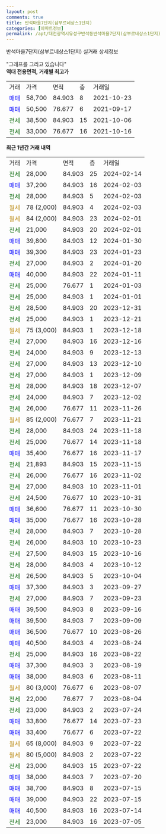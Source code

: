 ```yaml
---
layout: post
comments: true
title: 반석마을7단지(삼부르네상스1단지)
categories: [아파트정보]
permalink: /apt/대전광역시유성구반석동반석마을7단지(삼부르네상스1단지)
---
```


반석마을7단지(삼부르네상스1단지) 실거래 상세정보

<script type="text/javascript">
  google.charts.load('current', {'packages':['line', 'corechart']});
  google.charts.setOnLoadCallback(drawChart);

  function drawChart() {
    var data = new google.visualization.DataTable();
    data.addColumn('date', '거래일');
    data.addColumn('number', "매매");
    data.addColumn('number', "전세");
    data.addColumn('number', "전매");

    data.addRows([[new Date(Date.parse("2024-02-14")), null, 28000, null], [new Date(Date.parse("2024-02-03")), 37200, null, null], [new Date(Date.parse("2024-02-03")), null, 28000, null], [new Date(Date.parse("2024-02-03")), null, null, null], [new Date(Date.parse("2024-02-01")), null, null, null], [new Date(Date.parse("2024-02-01")), null, 21000, null], [new Date(Date.parse("2024-01-30")), 39800, null, null], [new Date(Date.parse("2024-01-23")), 39300, null, null], [new Date(Date.parse("2024-01-20")), null, 27000, null], [new Date(Date.parse("2024-01-11")), 40000, null, null], [new Date(Date.parse("2024-01-03")), null, 25000, null], [new Date(Date.parse("2024-01-01")), null, 25000, null], [new Date(Date.parse("2023-12-31")), null, 28500, null], [new Date(Date.parse("2023-12-21")), null, 25000, null], [new Date(Date.parse("2023-12-18")), null, null, null], [new Date(Date.parse("2023-12-16")), null, 27000, null], [new Date(Date.parse("2023-12-13")), null, 24000, null], [new Date(Date.parse("2023-12-10")), null, 27000, null], [new Date(Date.parse("2023-12-09")), null, 27000, null], [new Date(Date.parse("2023-12-07")), null, 28000, null], [new Date(Date.parse("2023-12-02")), null, 24000, null], [new Date(Date.parse("2023-11-26")), null, 26000, null], [new Date(Date.parse("2023-11-21")), null, null, null], [new Date(Date.parse("2023-11-18")), null, 28000, null], [new Date(Date.parse("2023-11-18")), null, 25000, null], [new Date(Date.parse("2023-11-17")), 35400, null, null], [new Date(Date.parse("2023-11-15")), null, 21893, null], [new Date(Date.parse("2023-11-02")), null, 26000, null], [new Date(Date.parse("2023-11-01")), null, 27000, null], [new Date(Date.parse("2023-10-31")), null, 24500, null], [new Date(Date.parse("2023-10-30")), 36600, null, null], [new Date(Date.parse("2023-10-28")), 35000, null, null], [new Date(Date.parse("2023-10-28")), null, 28000, null], [new Date(Date.parse("2023-10-23")), null, 26000, null], [new Date(Date.parse("2023-10-16")), null, 27500, null], [new Date(Date.parse("2023-10-12")), null, 28000, null], [new Date(Date.parse("2023-10-04")), null, 26500, null], [new Date(Date.parse("2023-09-27")), 37300, null, null], [new Date(Date.parse("2023-09-23")), null, 27000, null], [new Date(Date.parse("2023-09-16")), 39500, null, null], [new Date(Date.parse("2023-09-09")), 39500, null, null], [new Date(Date.parse("2023-08-26")), 36500, null, null], [new Date(Date.parse("2023-08-24")), 40500, null, null], [new Date(Date.parse("2023-08-22")), null, 25000, null], [new Date(Date.parse("2023-08-19")), 37300, null, null], [new Date(Date.parse("2023-08-11")), 38000, null, null], [new Date(Date.parse("2023-08-07")), null, null, null], [new Date(Date.parse("2023-08-04")), null, 22000, null], [new Date(Date.parse("2023-07-24")), null, 23000, null], [new Date(Date.parse("2023-07-23")), 33800, null, null], [new Date(Date.parse("2023-07-22")), 33400, null, null], [new Date(Date.parse("2023-07-22")), null, null, null], [new Date(Date.parse("2023-07-22")), null, null, null], [new Date(Date.parse("2023-07-22")), null, 23000, null], [new Date(Date.parse("2023-07-20")), 38000, null, null], [new Date(Date.parse("2023-07-15")), 38700, null, null], [new Date(Date.parse("2023-07-15")), 39000, null, null], [new Date(Date.parse("2023-07-14")), 40500, null, null], [new Date(Date.parse("2023-07-05")), null, 23000, null]]);

    var options = {
      hAxis: {
        format: 'yyyy/MM/dd'
      },    
      lineWidth: 0,
      pointsVisible: true,    
      title: '최근 1년간 유형별 실거래가 분포',
      legend: { position: 'bottom' }
    };

    var formatter = new google.visualization.NumberFormat({pattern:'###,###'} );
    formatter.format(data, 1);
    formatter.format(data, 2);
    
    setTimeout(function() {
        var chart = new google.visualization.LineChart(document.getElementById('columnchart_material'));
        chart.draw(data, (options));
        document.getElementById('loading').style.display = 'none';
    }, 200);
  }
</script>


<div id="loading" style="z-index:20; display: block; margin-left: 0px">"그래프를 그리고 있습니다"</div>
<div id="columnchart_material" style="width: 95%; margin-left: 0px; display: block"></div>
<!-- contents start -->
<b>역대 전용면적, 거래별 최고가</b>
<table class="sortable">
    <tr>
      <td>거래</td>
      <td>가격</td>
      <td>면적</td>
      <td>층</td>
      <td>거래일</td>
    </tr>
        <tr>
          <td><a style="color: blue">매매</a></td>
          <td>58,700</td>
          <td>84.903</td>
          <td>8</td>
          <td>2021-10-23</td>
        </tr>            <tr>
          <td><a style="color: blue">매매</a></td>
          <td>50,500</td>
          <td>76.677</td>
          <td>6</td>
          <td>2021-09-17</td>
        </tr>        
        <tr>
              <td><a style="color: darkgreen">전세</a></td>
              <td>38,500</td>
              <td>84.903</td>
              <td>15</td>
              <td>2021-10-06</td>
            </tr>            <tr>
              <td><a style="color: darkgreen">전세</a></td>
              <td>33,000</td>
              <td>76.677</td>
              <td>16</td>
              <td>2021-10-16</td>
            </tr>        
    
</table>

<b>최근 1년간 거래 내역</b>

<table class="sortable">
    <tr>
      <td>거래</td>
      <td>가격</td>
      <td>면적</td>
      <td>층</td>
      <td>거래일</td>
    </tr>
    <tr>
      <td><a style="color: darkgreen">전세</a></td>
      <td>28,000</td>
      <td>84.903</td>
      <td>25</td>
      <td>2024-02-14</td>
    </tr>          <tr>
      <td><a style="color: blue">매매</a></td>
      <td>37,200</td>
      <td>84.903</td>
      <td>16</td>
      <td>2024-02-03</td>
    </tr>          <tr>
      <td><a style="color: darkgreen">전세</a></td>
      <td>28,000</td>
      <td>84.903</td>
      <td>5</td>
      <td>2024-02-03</td>
    </tr>          <tr>
      <td><a style="color: darkgoldenrod">월세</a></td>
      <td>78 (2,000)</td>
      <td>84.903</td>
      <td>4</td>
      <td>2024-02-03</td>
    </tr>          <tr>
      <td><a style="color: darkgoldenrod">월세</a></td>
      <td>84 (2,000)</td>
      <td>84.903</td>
      <td>23</td>
      <td>2024-02-01</td>
    </tr>          <tr>
      <td><a style="color: darkgreen">전세</a></td>
      <td>21,000</td>
      <td>84.903</td>
      <td>20</td>
      <td>2024-02-01</td>
    </tr>          <tr>
      <td><a style="color: blue">매매</a></td>
      <td>39,800</td>
      <td>84.903</td>
      <td>12</td>
      <td>2024-01-30</td>
    </tr>          <tr>
      <td><a style="color: blue">매매</a></td>
      <td>39,300</td>
      <td>84.903</td>
      <td>23</td>
      <td>2024-01-23</td>
    </tr>          <tr>
      <td><a style="color: darkgreen">전세</a></td>
      <td>27,000</td>
      <td>84.903</td>
      <td>2</td>
      <td>2024-01-20</td>
    </tr>          <tr>
      <td><a style="color: blue">매매</a></td>
      <td>40,000</td>
      <td>84.903</td>
      <td>22</td>
      <td>2024-01-11</td>
    </tr>          <tr>
      <td><a style="color: darkgreen">전세</a></td>
      <td>25,000</td>
      <td>76.677</td>
      <td>1</td>
      <td>2024-01-03</td>
    </tr>          <tr>
      <td><a style="color: darkgreen">전세</a></td>
      <td>25,000</td>
      <td>84.903</td>
      <td>1</td>
      <td>2024-01-01</td>
    </tr>          <tr>
      <td><a style="color: darkgreen">전세</a></td>
      <td>28,500</td>
      <td>84.903</td>
      <td>20</td>
      <td>2023-12-31</td>
    </tr>          <tr>
      <td><a style="color: darkgreen">전세</a></td>
      <td>25,000</td>
      <td>84.903</td>
      <td>1</td>
      <td>2023-12-21</td>
    </tr>          <tr>
      <td><a style="color: darkgoldenrod">월세</a></td>
      <td>75 (3,000)</td>
      <td>84.903</td>
      <td>1</td>
      <td>2023-12-18</td>
    </tr>          <tr>
      <td><a style="color: darkgreen">전세</a></td>
      <td>27,000</td>
      <td>84.903</td>
      <td>16</td>
      <td>2023-12-16</td>
    </tr>          <tr>
      <td><a style="color: darkgreen">전세</a></td>
      <td>24,000</td>
      <td>84.903</td>
      <td>9</td>
      <td>2023-12-13</td>
    </tr>          <tr>
      <td><a style="color: darkgreen">전세</a></td>
      <td>27,000</td>
      <td>84.903</td>
      <td>13</td>
      <td>2023-12-10</td>
    </tr>          <tr>
      <td><a style="color: darkgreen">전세</a></td>
      <td>27,000</td>
      <td>84.903</td>
      <td>1</td>
      <td>2023-12-09</td>
    </tr>          <tr>
      <td><a style="color: darkgreen">전세</a></td>
      <td>28,000</td>
      <td>84.903</td>
      <td>18</td>
      <td>2023-12-07</td>
    </tr>          <tr>
      <td><a style="color: darkgreen">전세</a></td>
      <td>24,000</td>
      <td>84.903</td>
      <td>7</td>
      <td>2023-12-02</td>
    </tr>          <tr>
      <td><a style="color: darkgreen">전세</a></td>
      <td>26,000</td>
      <td>76.677</td>
      <td>11</td>
      <td>2023-11-26</td>
    </tr>          <tr>
      <td><a style="color: darkgoldenrod">월세</a></td>
      <td>85 (2,000)</td>
      <td>76.677</td>
      <td>7</td>
      <td>2023-11-21</td>
    </tr>          <tr>
      <td><a style="color: darkgreen">전세</a></td>
      <td>28,000</td>
      <td>84.903</td>
      <td>24</td>
      <td>2023-11-18</td>
    </tr>          <tr>
      <td><a style="color: darkgreen">전세</a></td>
      <td>25,000</td>
      <td>76.677</td>
      <td>14</td>
      <td>2023-11-18</td>
    </tr>          <tr>
      <td><a style="color: blue">매매</a></td>
      <td>35,400</td>
      <td>76.677</td>
      <td>16</td>
      <td>2023-11-17</td>
    </tr>          <tr>
      <td><a style="color: darkgreen">전세</a></td>
      <td>21,893</td>
      <td>84.903</td>
      <td>15</td>
      <td>2023-11-15</td>
    </tr>          <tr>
      <td><a style="color: darkgreen">전세</a></td>
      <td>26,000</td>
      <td>76.677</td>
      <td>16</td>
      <td>2023-11-02</td>
    </tr>          <tr>
      <td><a style="color: darkgreen">전세</a></td>
      <td>27,000</td>
      <td>84.903</td>
      <td>10</td>
      <td>2023-11-01</td>
    </tr>          <tr>
      <td><a style="color: darkgreen">전세</a></td>
      <td>24,500</td>
      <td>76.677</td>
      <td>10</td>
      <td>2023-10-31</td>
    </tr>          <tr>
      <td><a style="color: blue">매매</a></td>
      <td>36,600</td>
      <td>76.677</td>
      <td>11</td>
      <td>2023-10-30</td>
    </tr>          <tr>
      <td><a style="color: blue">매매</a></td>
      <td>35,000</td>
      <td>76.677</td>
      <td>16</td>
      <td>2023-10-28</td>
    </tr>          <tr>
      <td><a style="color: darkgreen">전세</a></td>
      <td>28,000</td>
      <td>84.903</td>
      <td>7</td>
      <td>2023-10-28</td>
    </tr>          <tr>
      <td><a style="color: darkgreen">전세</a></td>
      <td>26,000</td>
      <td>84.903</td>
      <td>10</td>
      <td>2023-10-23</td>
    </tr>          <tr>
      <td><a style="color: darkgreen">전세</a></td>
      <td>27,500</td>
      <td>84.903</td>
      <td>15</td>
      <td>2023-10-16</td>
    </tr>          <tr>
      <td><a style="color: darkgreen">전세</a></td>
      <td>28,000</td>
      <td>84.903</td>
      <td>4</td>
      <td>2023-10-12</td>
    </tr>          <tr>
      <td><a style="color: darkgreen">전세</a></td>
      <td>26,500</td>
      <td>84.903</td>
      <td>5</td>
      <td>2023-10-04</td>
    </tr>          <tr>
      <td><a style="color: blue">매매</a></td>
      <td>37,300</td>
      <td>84.903</td>
      <td>3</td>
      <td>2023-09-27</td>
    </tr>          <tr>
      <td><a style="color: darkgreen">전세</a></td>
      <td>27,000</td>
      <td>84.903</td>
      <td>7</td>
      <td>2023-09-23</td>
    </tr>          <tr>
      <td><a style="color: blue">매매</a></td>
      <td>39,500</td>
      <td>84.903</td>
      <td>8</td>
      <td>2023-09-16</td>
    </tr>          <tr>
      <td><a style="color: blue">매매</a></td>
      <td>39,500</td>
      <td>84.903</td>
      <td>7</td>
      <td>2023-09-09</td>
    </tr>          <tr>
      <td><a style="color: blue">매매</a></td>
      <td>36,500</td>
      <td>76.677</td>
      <td>10</td>
      <td>2023-08-26</td>
    </tr>          <tr>
      <td><a style="color: blue">매매</a></td>
      <td>40,500</td>
      <td>84.903</td>
      <td>4</td>
      <td>2023-08-24</td>
    </tr>          <tr>
      <td><a style="color: darkgreen">전세</a></td>
      <td>25,000</td>
      <td>84.903</td>
      <td>16</td>
      <td>2023-08-22</td>
    </tr>          <tr>
      <td><a style="color: blue">매매</a></td>
      <td>37,300</td>
      <td>84.903</td>
      <td>3</td>
      <td>2023-08-19</td>
    </tr>          <tr>
      <td><a style="color: blue">매매</a></td>
      <td>38,000</td>
      <td>84.903</td>
      <td>6</td>
      <td>2023-08-11</td>
    </tr>          <tr>
      <td><a style="color: darkgoldenrod">월세</a></td>
      <td>80 (3,000)</td>
      <td>76.677</td>
      <td>6</td>
      <td>2023-08-07</td>
    </tr>          <tr>
      <td><a style="color: darkgreen">전세</a></td>
      <td>22,000</td>
      <td>76.677</td>
      <td>7</td>
      <td>2023-08-04</td>
    </tr>          <tr>
      <td><a style="color: darkgreen">전세</a></td>
      <td>23,000</td>
      <td>84.903</td>
      <td>2</td>
      <td>2023-07-24</td>
    </tr>          <tr>
      <td><a style="color: blue">매매</a></td>
      <td>33,800</td>
      <td>76.677</td>
      <td>14</td>
      <td>2023-07-23</td>
    </tr>          <tr>
      <td><a style="color: blue">매매</a></td>
      <td>33,400</td>
      <td>76.677</td>
      <td>6</td>
      <td>2023-07-22</td>
    </tr>          <tr>
      <td><a style="color: darkgoldenrod">월세</a></td>
      <td>65 (8,000)</td>
      <td>84.903</td>
      <td>9</td>
      <td>2023-07-22</td>
    </tr>          <tr>
      <td><a style="color: darkgoldenrod">월세</a></td>
      <td>80 (5,000)</td>
      <td>84.903</td>
      <td>2</td>
      <td>2023-07-22</td>
    </tr>          <tr>
      <td><a style="color: darkgreen">전세</a></td>
      <td>23,000</td>
      <td>84.903</td>
      <td>15</td>
      <td>2023-07-22</td>
    </tr>          <tr>
      <td><a style="color: blue">매매</a></td>
      <td>38,000</td>
      <td>84.903</td>
      <td>7</td>
      <td>2023-07-20</td>
    </tr>          <tr>
      <td><a style="color: blue">매매</a></td>
      <td>38,700</td>
      <td>84.903</td>
      <td>8</td>
      <td>2023-07-15</td>
    </tr>          <tr>
      <td><a style="color: blue">매매</a></td>
      <td>39,000</td>
      <td>84.903</td>
      <td>22</td>
      <td>2023-07-15</td>
    </tr>          <tr>
      <td><a style="color: blue">매매</a></td>
      <td>40,500</td>
      <td>84.903</td>
      <td>16</td>
      <td>2023-07-14</td>
    </tr>          <tr>
      <td><a style="color: darkgreen">전세</a></td>
      <td>23,000</td>
      <td>84.903</td>
      <td>16</td>
      <td>2023-07-05</td>
    </tr>      </table>
<!-- contents end -->    

